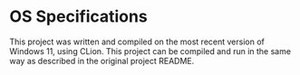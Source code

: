 # OS Specifications
This project was written and compiled on the most recent version of Windows 11, using CLion. This project can be compiled and run in the same way as described in the original project README.
